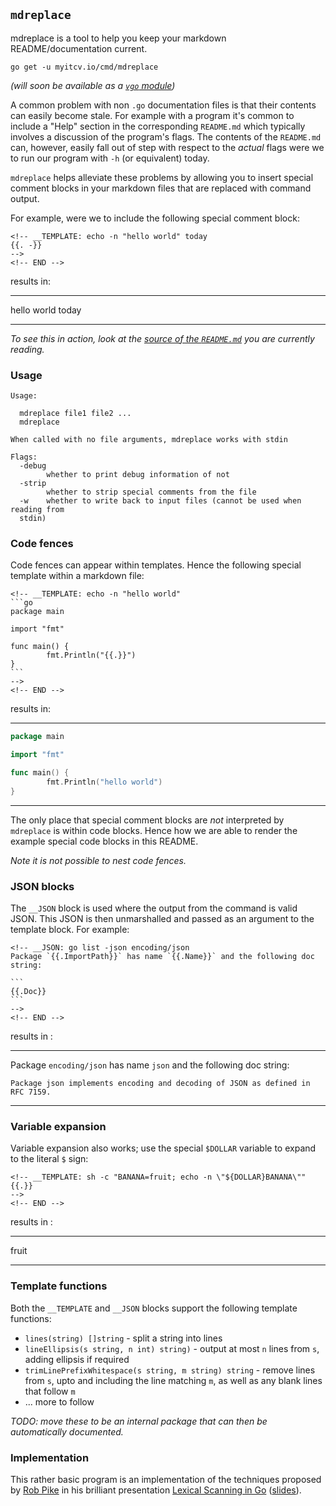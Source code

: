 <!-- __JSON: go list -json .
## `{{ filepathBase .ImportPath}}`

{{.Doc}}

```
go get -u {{.ImportPath}}
```
-->
## `mdreplace`

mdreplace is a tool to help you keep your markdown README/documentation current.

```
go get -u myitcv.io/cmd/mdreplace
```
<!-- END -->

_(will soon be available as a [`vgo` module](https://github.com/golang/go/issues/24301))_

A common problem with non `.go` documentation files is that their contents can easily become stale. For example with a
program it's common to include a "Help" section in the corresponding `README.md` which typically involves a discussion
of the program's flags. The contents of the `README.md` can, however, easily fall out of step with respect to the
_actual_ flags were we to run our program with `-h` (or equivalent) today.

`mdreplace` helps alleviate these problems by allowing you to insert special comment blocks in your markdown files that
are replaced with command output.

For example, were we to include the following special comment block:

<!-- __TEMPLATE: cat _examples/hello_world_today
{{. -}}
-->
    <!-- __TEMPLATE: echo -n "hello world" today
    {{. -}}
    -->
    <!-- END -->
<!-- END -->

results in:

---
<!-- __TEMPLATE: sh -c "cat _examples/hello_world_today | sed -e 's/^    //' | mdreplace -strip"
{{.}}
-->
hello world today
<!-- END -->
---

_To see this in action, look at the [source of the
`README.md`](https://raw.githubusercontent.com/myitcv/x/master/cmd/mdreplace/README.md) you are currently reading._


<!-- __TEMPLATE: sh -c "${DOLLAR}(go list -f '{{.ImportPath}}' | xargs basename) -h"
### Usage

```
{{. -}}
```
-->
### Usage

```
Usage:

  mdreplace file1 file2 ...
  mdreplace

When called with no file arguments, mdreplace works with stdin

Flags:
  -debug
    	whether to print debug information of not
  -strip
    	whether to strip special comments from the file
  -w	whether to write back to input files (cannot be used when reading from 
  stdin)

```
<!-- END -->

### Code fences

Code fences can appear within templates. Hence the following special template within a markdown file:

<!-- __TEMPLATE: cat _examples/code_fence
{{. -}}
-->
    <!-- __TEMPLATE: echo -n "hello world"
    ```go
    package main

    import "fmt"

    func main() {
            fmt.Println("{{.}}")
    }
    ```
    -->
    <!-- END -->
<!-- END -->

results in:

---
<!-- __TEMPLATE: sh -c "cat _examples/code_fence | sed -e 's/^    //' | mdreplace -strip"
{{.}}
-->
```go
package main

import "fmt"

func main() {
        fmt.Println("hello world")
}
```

<!-- END -->
---


The only place that special comment blocks are _not_ interpreted by `mdreplace` is within code blocks. Hence how we are
able to render the example special code blocks in this README.

_Note it is not possible to nest code fences._

### JSON blocks

The `__JSON` block is used where the output from the command is valid JSON. This JSON is then unmarshalled and passed as
an argument to the template block. For example:

<!-- __TEMPLATE: cat _examples/json_block
{{. -}}
-->
    <!-- __JSON: go list -json encoding/json
    Package `{{.ImportPath}}` has name `{{.Name}}` and the following doc string:

    ```
    {{.Doc}}
    ```
    -->
    <!-- END -->
<!-- END -->

results in :

---
<!-- __TEMPLATE: sh -c "cat _examples/json_block | sed -e 's/^    //' | mdreplace -strip"
{{.}}
-->
Package `encoding/json` has name `json` and the following doc string:

```
Package json implements encoding and decoding of JSON as defined in RFC 7159.
```

<!-- END -->
---

### Variable expansion

Variable expansion also works; use the special `$DOLLAR` variable to expand to the literal `$` sign:

<!-- __TEMPLATE: cat _examples/variable_expansion
{{. -}}
-->
    <!-- __TEMPLATE: sh -c "BANANA=fruit; echo -n \"${DOLLAR}BANANA\""
    {{.}}
    -->
    <!-- END -->
<!-- END -->

results in :

---
<!-- __TEMPLATE: sh -c "cat _examples/variable_expansion | sed -e 's/^    //' | mdreplace -strip"
{{.}}
-->
fruit

<!-- END -->
---

### Template functions

Both the `__TEMPLATE` and `__JSON` blocks support the following template functions:

* `lines(string) []string` - split a string into lines
* `lineEllipsis(s string, n int) string)` - output at most `n` lines from `s`, adding ellipsis if required
* `trimLinePrefixWhitespace(s string, m string) string` - remove lines from `s`, upto and including the line
  matching `m`, as well as any blank lines that follow `m`
* ... more to follow

_TODO: move these to be an internal package that can then be automatically documented._


### Implementation

This rather basic program is an implementation of the techniques proposed by [Rob Pike](https://twitter.com/rob_pike) in
his brilliant presentation [Lexical Scanning in Go](https://youtu.be/HxaD_trXwRE)
([slides](https://talks.golang.org/2011/lex.slide#1)).

